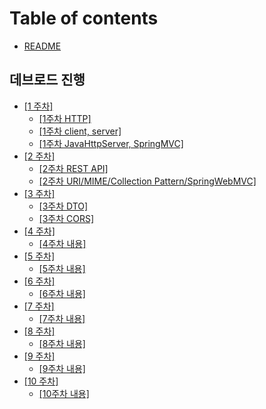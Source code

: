 # Table of contents

* [README](README.md)

## 데브로드 진행

* [\[1 주차\]](undefined/1/README.md)
  * [\[1주차 HTTP\]](undefined/1/1-http.md)
  * [\[1주차 client, server\]](undefined/1/1-client-server.md)
  * [\[1주차 JavaHttpServer, SpringMVC\]](undefined/1/jserver.md)
* [\[2 주차\]](undefined/2/README.md)
  * [\[2주차 REST API\]](undefined/2/2.md)
  * [\[2주차 URI/MIME/Collection Pattern/SpringWebMVC\]](undefined/2/2-uri-mime-collection-pattern-springwebmvc.md)
* [\[3 주차\]](undefined/3/README.md)
  * [\[3주차 DTO\]](undefined/3/3.md)
  * [\[3주차 CORS\]](undefined/3/3-2.md)
* [\[4 주차\]](undefined/4/README.md)
  * [\[4주차 내용\]](undefined/4/4.md)
* [\[5 주차\]](undefined/5/README.md)
  * [\[5주차 내용\]](undefined/5/5.md)
* [\[6 주차\]](undefined/6/README.md)
  * [\[6주차 내용\]](undefined/6/6.md)
* [\[7 주차\]](undefined/7/README.md)
  * [\[7주차 내용\]](undefined/7/7.md)
* [\[8 주차\]](undefined/8/README.md)
  * [\[8주차 내용\]](undefined/8/8.md)
* [\[9 주차\]](undefined/9/README.md)
  * [\[9주차 내용\]](undefined/9/9.md)
* [\[10 주차\]](undefined/10/README.md)
  * [\[10주차 내용\]](undefined/10/10.md)
